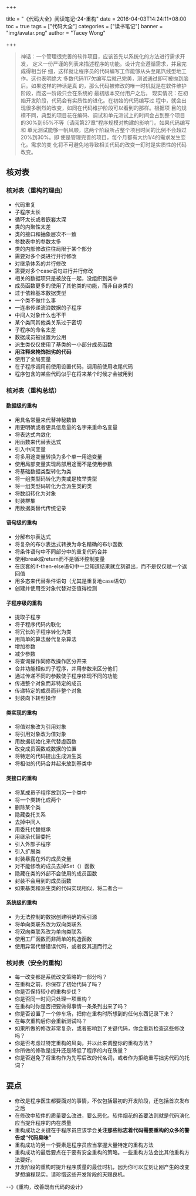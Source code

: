 +++

title = "《代码大全》阅读笔记-24-重构"
date = 2016-04-03T14:24:11+08:00
toc = true
tags = ["代码大全"]
categories = ["读书笔记"]
banner = "img/avatar.png"
author = "Tacey Wong"

+++

> 神话：一个管理很完善的软件项目，应该首先以系统化的方法进行需求开发，
定义一份严谨的列表来描述程序的功能。设计完全遵循需求，并且完成得相当仔
细，这样就让程序员的代码编写工作能够从头至尾饩线型地工作。这也表明绝大
多数代码117欠编写后就己完美，测试通过即可被抛到脑后。如果这样的神话是真
的，那么代码被修改的唯一时机就是在软件维护阶段，而这一阶段只会在系统的
最初版本交付用户之后。
现实情况：在初始开发阶段，代码会有实质性的进化。在初始的代码编写过
程中，就会出现很多剧烈的改变，如同在代码维护阶段可以看到的那样。根据项
目的规模不同，典型的项目花在编码、调试和单元测试上的时间会占到整个项目
的30%到65%不等〔请阅第27章“程序规模对构建的影响”〕。如果代码编写和
单元测试能够一帆风顺，这两个阶段所占整个项目时间的比例不会超过20%到30%。即
使是管理完善的项目，每个月都有大约1/4的需求发生变化。需求的变
化将不可避免地导致相关代码的改变一釘时是实质性的代码改变。


## 核对表

### 核对表（重构的理由）

+ 代码重复
+ 子程序太长
+ 循环太长或者嵌套太深
+ 类的内聚性太差
+ 类的接口和抽象层次不一致
+ 参数表中的参数太多
+ 类的内部修改往往局限于某个部分
+ 需要对多个类进行并行修改
+ 对继承体系的并行修改
+ 需要对多个case语句进行并行修改
+ 相关的数据项只是被放在一起，没组织到类中
+ 成员函数更多的使用了其他类的功能，而非自身类的
+ 过于依赖基本数据类型
+ 一个类不做什么事
+ 一连串传递流浪数据的子程序
+ 中间人对象什么也不干
+ 某个类同其他类关系过于密切
+ 子程序的命名太差
+ 数据成员被设置为公用
+ 派生类仅仅使用了基类的一小部分成员函数
+ **用注释来掩饰拙劣的代码**
+ 使用了全局变量
+ 在子程序调用前使用设置代码，调用前使用收尾代码
+ 程序包含的某些代码似乎在将来某个时候才会被用到

### 核对表（重构总结）

#### 数据级的重构

+ 用具名常量来代替神秘数值
+ 用更明确或者更具信息量的名字来重命名变量
+ 将表达式内敛化
+ 用函数来代替表达式
+ 引入中间变量
+ 将多用途变量转换为多个单一用途变量
+ 使用局部变量实现局部用途而不是使用参数
+ 将基础数据类型转化为类
+ 将一组类型码转化为类或是枚举类型
+ 将一组类型码转化为含派生类的类
+ 将数组转化为对象
+ 封装群集
+ 用数据类替代传统记录

#### 语句级的重构

+ 分解布尔表达式
+ 将复杂的布尔表达式转换为命名精确的布尔函数
+ 将条件语句中不同部分中的重复代码合并
+ 使用break或return而不是循环控制变量
+ 在嵌套的if-then-else语句中一旦知道结果就立刻退出，而不是仅仅赋一个返回值
+ 用多态来代替条件语句（尤其是重复地case语句）
+ 创建并使用空对象代替对空值得检测

#### 子程序级的重构

+ 提取子程序
+ 将子程序代码内联化
+ 将冗长的子程序转化为类
+ 用简单的算法替代复杂算法
+ 增加参数
+ 减少参数
+ 将查询操作同修改操作区分开来
+ 合并功能相似的子程序，并用参数来区分他们
+ 通过传递不同的参数使子程序体现不同的功能
+ 传递整个对象而非特定的成员
+ 传递特定的成员而非整个对象
+ 封装向下转型操作

#### 类实现的重构

+ 将值对象改为引用对象
+ 将引用对象改为值对象
+ 用数据初始化来代替虚函数
+ 改变成员函数或数据的位置
+ 将特定的代码提出生成派生类
+ 将相似的代码合并起来放到基类中

#### 类接口的重构

+ 将某成员子程序放到另一个类中
+ 将一个类转化成两个
+ 删除某个类
+ 隐藏委托关系
+ 去掉中间人
+ 用委托代替继承
+ 用继承代替委托
+ 引入外部子程序
+ 引入扩展类
+ 封装暴露在外的成员变量
+ 对不能修改的成员去掉Set（）函数
+ 隐藏在类的外部不会使用的成员函数
+ 封装不会用到的成员函数
+ 如果基类和派生类的代码实现相似，将二者合一

#### 系统级的重构

+ 为无法控制的数据创建明确的索引源
+ 将单向类联系改为双向类联系
+ 将双向类联系改为单向类联系
+ 使用工厂函数而非简单的构造函数
+ 使用异常代替错误代码，或者反其道而行之

### 核对表（安全的重构）

+ 每一改变都是系统改变策略的一部分吗？
+ 在重构之前，你保存了初始代码了吗？
+ 你是否保持较小的重构步伐？
+ 你是否同一时间只处理一项重构？
+ 在重构时你是否把要做得事情一条条列出来了吗？
+ 你是否设置了一个停车场，把你在重构时所想到的任何东西记录下来？
+ 在每次重构后你会重新测试吗？
+ 如果所做的修改非常复杂，或者影响到了关键代码，你会重新检查这些修改吗？
+ 你是否考虑过特定重构的风向，并以此来调整你的重构方法？
+ 你所做的修改是提升还是降低了程序的内在质量？
+ 你是否避免了将重构作为先写后改的代名词，或者作为拒绝重写拙劣代码的托词？



## 要点

+ 修改是程序医生都要面对的事情，不仅包括最初的开发阶段，还包括首次发布之后
+ 在修改中软件的质量要么改进，要么恶化。软件烟花的首要法则就是代码演化应当提升程序的内在质量
+ 重构成功之关键在于程序员应该学会**关注那些标志着代码需要重构的众多的警告或“代码臭味”**
+ 重构成功的另一个要素是程序员应当掌握大量特定的重构方法
+ 重构成功的最后要点在于要有安全重构的策略。一些重构方法会比其他重构方法要好。
+ 开发阶段的重构时提升程序质量的最佳时机，因为你可以立刻让刚产生的改变梦想编程现实。请珍惜这些开发阶段的天赐良机。





--》《重构，改善既有代码的设计》


